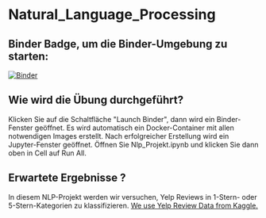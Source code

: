 # Natural_Language_Processing

## Binder Badge, um die Binder-Umgebung zu starten:
[![Binder](https://mybinder.org/badge_logo.svg)](https://mybinder.org/v2/gh/GharbiRaouf/Natural_Language_Processing/master)

## Wie wird die Übung durchgeführt?
Klicken Sie auf die Schaltfläche "Launch Binder", dann wird ein Binder-Fenster geöffnet. Es wird automatisch ein Docker-Container mit allen notwendigen Images erstellt. Nach erfolgreicher Erstellung wird ein Jupyter-Fenster geöffnet. Öffnen Sie Nlp_Projekt.ipynb und klicken Sie dann oben in Cell auf Run All.

## Erwartete Ergebnisse ?
In diesem NLP-Projekt werden wir versuchen, Yelp Reviews in 1-Stern- oder 5-Stern-Kategorien zu klassifizieren.
[We use Yelp Review Data from Kaggle.](https://www.kaggle.com/c/yelp-recsys-2013)

